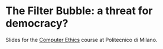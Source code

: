 # The Filter Bubble: a threat for democracy?

Slides for the [Computer Ethics](http://home.deib.polimi.it/schiaffo/CE/) course at Politecnico di Milano.
